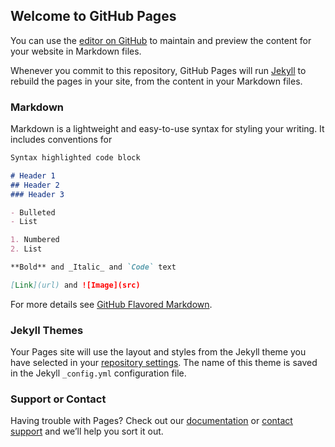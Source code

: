 ## Welcome to GitHub Pages
<div class="grid grid-rows-6 grid-cols-6">
  <span class="card shadow grid-span-cols-2"></span>
  <span class="card shadow grid-span-cols-4 grid-span-rows-2"></span>
  <span class="card shadow grid-span-rows-5"></span>
  <span class="card shadow"></span>
  <span class="card shadow"></span>
  <span class="card shadow grid-span-rows-3"></span>
  <span class="card shadow"></span>
  <span class="card shadow grid-span-cols-2 grid-span-rows-3"></span>
  <span class="card shadow"></span>
  <span class="card shadow"></span>
  <span class="card shadow"></span>
  <span class="card shadow"></span>
  <span class="card shadow grid-span-cols-5"></span>
</div>

You can use the [editor on GitHub](https://github.com/superuserdev/superuserdev.github.io/edit/master/README.md) to maintain and preview the content for your website in Markdown files.

Whenever you commit to this repository, GitHub Pages will run [Jekyll](https://jekyllrb.com/) to rebuild the pages in your site, from the content in your Markdown files.

### Markdown

Markdown is a lightweight and easy-to-use syntax for styling your writing. It includes conventions for

```markdown
Syntax highlighted code block

# Header 1
## Header 2
### Header 3

- Bulleted
- List

1. Numbered
2. List

**Bold** and _Italic_ and `Code` text

[Link](url) and ![Image](src)
```

For more details see [GitHub Flavored Markdown](https://guides.github.com/features/mastering-markdown/).

### Jekyll Themes

Your Pages site will use the layout and styles from the Jekyll theme you have selected in your [repository settings](https://github.com/superuserdev/superuserdev.github.io/settings). The name of this theme is saved in the Jekyll `_config.yml` configuration file.

### Support or Contact

Having trouble with Pages? Check out our [documentation](https://help.github.com/categories/github-pages-basics/) or [contact support](https://github.com/contact) and we’ll help you sort it out.
